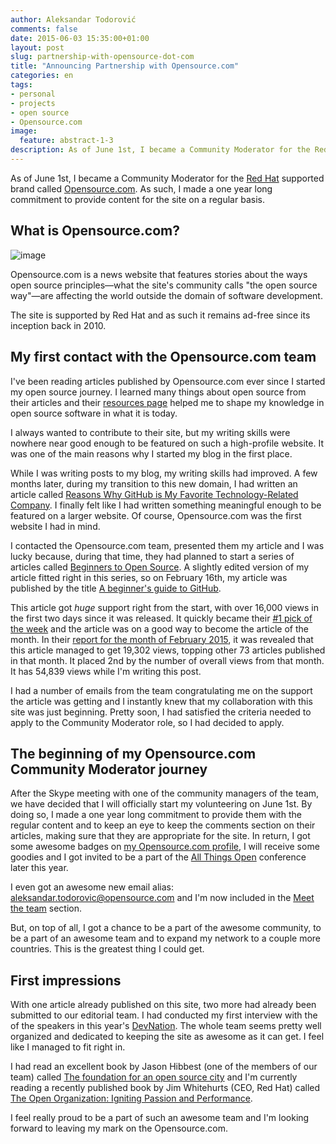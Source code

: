 ```yaml
---
author: Aleksandar Todorović
comments: false
date: 2015-06-03 15:35:00+01:00
layout: post
slug: partnership-with-opensource-dot-com
title: "Announcing Partnership with Opensource.com"
categories: en
tags:
- personal
- projects
- open source
- Opensource.com
image:
  feature: abstract-1-3
description: As of June 1st, I became a Community Moderator for the Red Hat supported brand called Opensource.com. As such, I made a one year long commitment to provide content for the site on a regular basis.
---
```

As of June 1st, I became a Community Moderator for the [Red Hat](http://www.redhat.com/) supported brand called [Opensource.com](http://opensource.com). As such, I made a one year long commitment to provide content for the site on a regular basis.

## What is Opensource.com?

![image](https://scontent-vie1-1.xx.fbcdn.net/hphotos-xfa1/v/t1.0-9/10364012_10152413917218057_7234927818863897908_n.png?oh=ef6d5d3af9d5ce1bba0b7e8ada916b6d&oe=560A6D39)

Opensource.com is a news website that features stories about the ways open source principles—what the site's community calls "the open source way"—are affecting the world outside the domain of software development.

The site is supported by Red Hat and as such it remains ad-free since its inception back in 2010.

## My first contact with the Opensource.com team

I've been reading articles published by Opensource.com ever since I started my open source journey. I learned many things about open source from their articles and their [resources page](http://opensource.com/resources) helped me to shape my knowledge in open source software in what it is today.

I always wanted to contribute to their site, but my writing skills were nowhere near good enough to be featured on such a high-profile website. It was one of the main reasons why I started my blog in the first place.

While I was writing posts to my blog, my writing skills had improved. A few months later, during my transition to this new domain, I had written an article called [Reasons Why GitHub is My Favorite Technology-Related Company](https://r3bl.github.io/en/why-github-is-my-favorite-company/). I finally felt like I had written something meaningful enough to be featured on a larger website. Of course, Opensource.com was the first website I had in mind.

I contacted the Opensource.com team, presented them my article and I was lucky because, during that time, they had planned to start a series of articles called [Beginners to Open Source](https://opensource.com/resources/beginners-open-source). A slightly edited version of my article fitted right in this series, so on February 16th, my article was published by the title [A beginner's guide to GitHub](https://opensource.com/life/15/2/beginners-guide-github).

This article got _huge_ support right from the start, with over 16,000 views in the first two days since it was released. It quickly became their [#1 pick of the week](http://opensource.com/life/15/2/top-5-articles-week-february-20) and the article was on a good way to become the article of the month. In their [report for the month of February 2015](http://opensource.com/community-report-march-2015), it was revealed that this article managed to get 19,302 views, topping other 73 articles published in that month. It placed 2nd by the number of overall views from that month. It has 54,839 views while I'm writing this post.

I had a number of emails from the team congratulating me on the support the article was getting and I instantly knew that my collaboration with this site was just beginning. Pretty soon, I had satisfied the criteria needed to apply to the Community Moderator role, so I had decided to apply.

## The beginning of my Opensource.com Community Moderator journey

After the Skype meeting with one of the community managers of the team, we have decided that I will officially start my volunteering on June 1st. By doing so, I made a one year long commitment to provide them with the regular content and to keep an eye to keep the comments section on their articles, making sure that they are appropriate for the site. In return, I got some awesome badges on [my Opensource.com profile](http://opensource.com/users/r3bl), I will receive some goodies and I got invited to be a part of the [All Things Open](http://allthingsopen.org/) conference later this year.

I even got an awesome new email alias: [aleksandar.todorovic@opensource.com](aleksandar.todorovic@opensource.com) and I'm now included in the [Meet the team](http://opensource.com/opensourcecom-team) section.

But, on top of all, I got a chance to be a part of the awesome community, to be a part of an awesome team and to expand my network to a couple more countries. This is the greatest thing I could get.

## First impressions

With one article already published on this site, two more had already been submitted to our editorial team. I had conducted my first interview with the of the speakers in this year's [DevNation](http://www.devnation.org/). The whole team seems pretty well organized and dedicated to keeping the site as awesome as it can get. I feel like I managed to fit right in.

I had read an excellent book by Jason Hibbest (one of the members of our team) called [The foundation for an open source city](http://theopensourcecity.com/) and I'm currently reading a recently published book by Jim Whitehurts (CEO, Red Hat) called [The Open Organization: Igniting Passion and Performance](http://opensource.com/open-organization).

I feel really proud to be a part of such an awesome team and I'm looking forward to leaving my mark on the Opensource.com.
